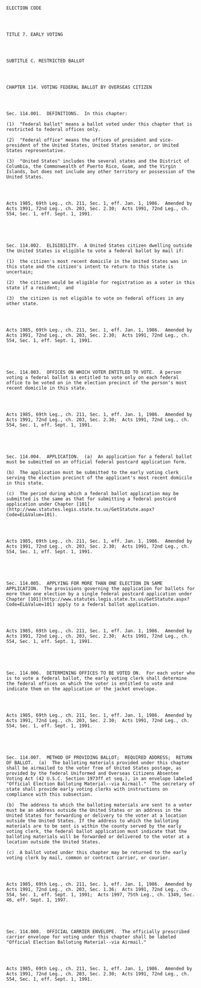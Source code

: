 ﻿
    
    
    	
    					
    
    
    ELECTION CODE
    
      
    
    
    TITLE 7. EARLY VOTING
    
      
    
    
    SUBTITLE C. RESTRICTED BALLOT
    
      
    
    
    CHAPTER 114. VOTING FEDERAL BALLOT BY OVERSEAS CITIZEN
    
      
    
    
    Sec. 114.001.  DEFINITIONS.  In this chapter:
    
    (1)  "Federal ballot" means a ballot voted under this chapter that is restricted to federal offices only.
    
    (2)  "Federal office" means the offices of president and vice-president of the United States, United States senator, or United States representative.
    
    (3)  "United States" includes the several states and the District of Columbia, the Commonwealth of Puerto Rico, Guam, and the Virgin Islands, but does not include any other territory or possession of the United States.
    
    
    
    
    Acts 1985, 69th Leg., ch. 211, Sec. 1, eff. Jan. 1, 1986.  Amended by Acts 1991, 72nd Leg., ch. 203, Sec. 2.30;  Acts 1991, 72nd Leg., ch. 554, Sec. 1, eff. Sept. 1, 1991.
    
    
    
    
    
    Sec. 114.002.  ELIGIBILITY.  A United States citizen dwelling outside the United States is eligible to vote a federal ballot by mail if:
    
    (1)  the citizen's most recent domicile in the United States was in this state and the citizen's intent to return to this state is uncertain;
    
    (2)  the citizen would be eligible for registration as a voter in this state if a resident;  and
    
    (3)  the citizen is not eligible to vote on federal offices in any other state.
    
    
    
    
    Acts 1985, 69th Leg., ch. 211, Sec. 1, eff. Jan. 1, 1986.  Amended by Acts 1991, 72nd Leg., ch. 203, Sec. 2.30;  Acts 1991, 72nd Leg., ch. 554, Sec. 1, eff. Sept. 1, 1991.
    
    
    
    
    
    Sec. 114.003.  OFFICES ON WHICH VOTER ENTITLED TO VOTE.  A person voting a federal ballot is entitled to vote only on each federal office to be voted on in the election precinct of the person's most recent domicile in this state.
    
    
    
    
    Acts 1985, 69th Leg., ch. 211, Sec. 1, eff. Jan. 1, 1986.  Amended by Acts 1991, 72nd Leg., ch. 203, Sec. 2.30;  Acts 1991, 72nd Leg., ch. 554, Sec. 1, eff. Sept. 1, 1991.
    
    
    
    
    
    Sec. 114.004.  APPLICATION.  (a)  An application for a federal ballot must be submitted on an official federal postcard application form.
    
    (b)  The application must be submitted to the early voting clerk serving the election precinct of the applicant's most recent domicile in this state.
    
    (c)  The period during which a federal ballot application may be submitted is the same as that for submitting a federal postcard application under Chapter [101](http://www.statutes.legis.state.tx.us/GetStatute.aspx?Code=EL&Value=101).
    
    
    
    
    Acts 1985, 69th Leg., ch. 211, Sec. 1, eff. Jan. 1, 1986.  Amended by Acts 1991, 72nd Leg., ch. 203, Sec. 2.30;  Acts 1991, 72nd Leg., ch. 554, Sec. 1, eff. Sept. 1, 1991.
    
    
    
    
    
    Sec. 114.005.  APPLYING FOR MORE THAN ONE ELECTION IN SAME APPLICATION.  The provisions governing the application for ballots for more than one election by a single federal postcard application under Chapter [101](http://www.statutes.legis.state.tx.us/GetStatute.aspx?Code=EL&Value=101) apply to a federal ballot application.
    
    
    
    
    Acts 1985, 69th Leg., ch. 211, Sec. 1, eff. Jan. 1, 1986.  Amended by Acts 1991, 72nd Leg., ch. 203, Sec. 2.30;  Acts 1991, 72nd Leg., ch. 554, Sec. 1, eff. Sept. 1, 1991.
    
    
    
    
    
    Sec. 114.006.  DETERMINING OFFICES TO BE VOTED ON.  For each voter who is to vote a federal ballot, the early voting clerk shall determine the federal offices on which the voter is entitled to vote and indicate them on the application or the jacket envelope.
    
    
    
    
    Acts 1985, 69th Leg., ch. 211, Sec. 1, eff. Jan. 1, 1986.  Amended by Acts 1991, 72nd Leg., ch. 203, Sec. 2.30;  Acts 1991, 72nd Leg., ch. 554, Sec. 1, eff. Sept. 1, 1991.
    
    
    
    
    
    Sec. 114.007.  METHOD OF PROVIDING BALLOT;  REQUIRED ADDRESS;  RETURN OF BALLOT.  (a)  The balloting materials provided under this chapter shall be airmailed to the voter free of United States postage, as provided by the federal Uniformed and Overseas Citizens Absentee Voting Act (42 U.S.C. Section 1973ff et seq.), in an envelope labeled "Official Election Balloting Material--via Airmail."  The secretary of state shall provide early voting clerks with instructions on compliance with this subsection.
    
    (b)  The address to which the balloting materials are sent to a voter must be an address outside the United States or an address in the United States for forwarding or delivery to the voter at a location outside the United States. If the address to which the balloting materials are to be sent is within the county served by the early voting clerk, the federal ballot application must indicate that the balloting materials will be forwarded or delivered to the voter at a location outside the United States.
    
    (c)  A ballot voted under this chapter may be returned to the early voting clerk by mail, common or contract carrier, or courier.
    
    
    
    
    Acts 1985, 69th Leg., ch. 211, Sec. 1, eff. Jan. 1, 1986.  Amended by Acts 1991, 72nd Leg., ch. 203, Sec. 1.36;  Acts 1991, 72nd Leg., ch. 554, Sec. 1, eff. Sept. 1, 1991;  Acts 1997, 75th Leg., ch. 1349, Sec. 46, eff. Sept. 1, 1997.
    
    
    
    
    
    Sec. 114.008.  OFFICIAL CARRIER ENVELOPE.  The officially prescribed carrier envelope for voting under this chapter shall be labeled "Official Election Balloting Material--via Airmail."
    
    
    
    
    Acts 1985, 69th Leg., ch. 211, Sec. 1, eff. Jan. 1, 1986.  Amended by Acts 1991, 72nd Leg., ch. 203, Sec. 2.30;  Acts 1991, 72nd Leg., ch. 554, Sec. 1, eff. Sept. 1, 1991.
    
    
    
    
    				
